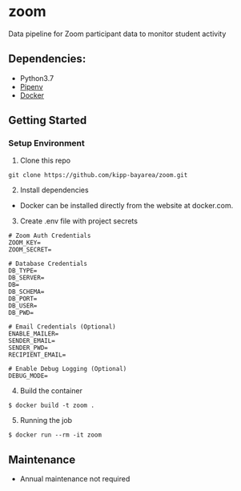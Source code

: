 # zoom
Data pipeline for Zoom participant data to monitor student activity

## Dependencies:

- Python3.7
- [Pipenv](https://pipenv.readthedocs.io/en/latest/)
- [Docker](https://www.docker.com/)

## Getting Started

### Setup Environment

1. Clone this repo

```
git clone https://github.com/kipp-bayarea/zoom.git
```

2. Install dependencies

- Docker can be installed directly from the website at docker.com.

3. Create .env file with project secrets

```
# Zoom Auth Credentials
ZOOM_KEY=
ZOOM_SECRET=

# Database Credentials
DB_TYPE=
DB_SERVER=
DB=
DB_SCHEMA=
DB_PORT=
DB_USER=
DB_PWD=

# Email Credentials (Optional)
ENABLE_MAILER=
SENDER_EMAIL=
SENDER_PWD=
RECIPIENT_EMAIL=

# Enable Debug Logging (Optional)
DEBUG_MODE=
```

4. Build the container

```
$ docker build -t zoom .
```


5. Running the job

```
$ docker run --rm -it zoom
```

## Maintenance

* Annual maintenance not required
